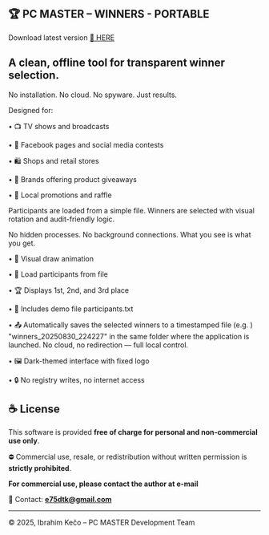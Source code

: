 ## 🏆 PC MASTER – WINNERS - PORTABLE

Download latest version [🔗 HERE](https://pc-master-pro.itch.io/pc-master-winners)

## A clean, offline tool for transparent winner selection.

No installation. No cloud. No spyware. Just results.

Designed for:

• 📺 TV shows and broadcasts

• 📱 Facebook pages and social media contests

• 🛍️ Shops and retail stores

• 🧃 Brands offering product giveaways

• 🎉 Local promotions and raffle

Participants are loaded from a simple  file. Winners are selected with visual rotation and audit-friendly logic.

No hidden processes. No background connections. What you see is what you get.

• 🎰 Visual draw animation

• 📂 Load participants from file

• 🏆 Displays 1st, 2nd, and 3rd place

• 🧾 Includes demo file participants.txt

• 📤 Automatically saves the selected winners to a timestamped  file (e.g. ) "winners_20250830_224227" in the same folder where the application is launched. No cloud, no redirection — full local control.

• 🖼️ Dark-themed interface with fixed logo

• 🔒 No registry writes, no internet access

## ☕ License

This software is provided **free of charge for personal and non-commercial use only**.

⛔ Commercial use, resale, or redistribution without written permission is **strictly prohibited**.
   
   **For commercial use, please contact the author at e-mail**

📧 Contact: **e75dtk@gmail.com**

---

© 2025, Ibrahim Kečo – PC MASTER Development Team
